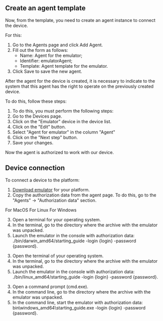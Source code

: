## Create an agent template
Now, from the template, you need to create an agent instance to connect the device.

For this:
1. Go to the Agents page and click Add Agent.
2. Fill out the form as follows:
    - Name: Agent for the emulator;
    - Identifier: emulatorAgent;
    - Template: Agent template for the emulator.
3. Click Save to save the new agent.

After the agent for the device is created, it is necessary to indicate to the system that this agent has the right to operate on the previously created device.

To do this, follow these steps:
1. To do this, you must perform the following steps:
2. Go to the Devices page.
3. Click on the "Emulator" device in the device list.
4. Click on the "Edit" button.
5. Select "Agent for emulator" in the column "Agent"
6. Click on the "Next step" button.
7. Save your changes.

Now the agent is authorized to work with our device.

## Device connection
To connect a device to the platform:
1. [Download emulator](https://github.com/vk-cs/iot-emulators/releases) for your platform.
2. Copy the authorization data from the agent page. To do this, go to the "Agents" → "Authorization data" section.

<tabs>
<tablist>
<tab>For MacOS</tab>
<tab>For Linux</tab>
<tab>For Windows</tab>
</tablist>
<tabpanel>

3. Open a terminal for your operating system.
4. In the terminal, go to the directory where the archive with the emulator was unpacked.
5. Launch the emulator in the console with authorization data:
./bin/darwin_amd64/starting_guide -login {login} -password {password}.

</tabpanel>
<tabpanel>

3. Open the terminal of your operating system.
4. In the terminal, go to the directory where the archive with the emulator was unpacked.
5. Launch the emulator in the console with authorization data:
./bin/linux_amd64/starting_guide -login {login} -password {password}.

</tabpanel>
<tabpanel>

3. Open a command prompt (cmd.exe).
4. In the command line, go to the directory where the archive with the emulator was unpacked.
5. In the command line, start the emulator with authorization data:
bin\windows_amd64\starting_guide.exe -login {login} -password {password}.

</tabpanel>
</tabs>